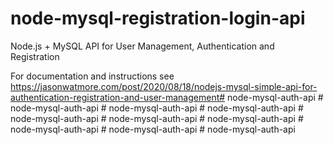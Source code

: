 # node-mysql-registration-login-api

Node.js + MySQL API for User Management, Authentication and Registration

For documentation and instructions see https://jasonwatmore.com/post/2020/08/18/nodejs-mysql-simple-api-for-authentication-registration-and-user-management#   n o d e - m y s q l - a u t h - a p i  
 # node-mysql-auth-api
#   n o d e - m y s q l - a u t h - a p i  
 #   n o d e - m y s q l - a u t h - a p i  
 #   n o d e - m y s q l - a u t h - a p i  
 # node-mysql-auth-api
#   n o d e - m y s q l - a u t h - a p i  
 #   n o d e - m y s q l - a u t h - a p i  
 #   n o d e - m y s q l - a u t h - a p i  
 #   n o d e - m y s q l - a u t h - a p i  
 